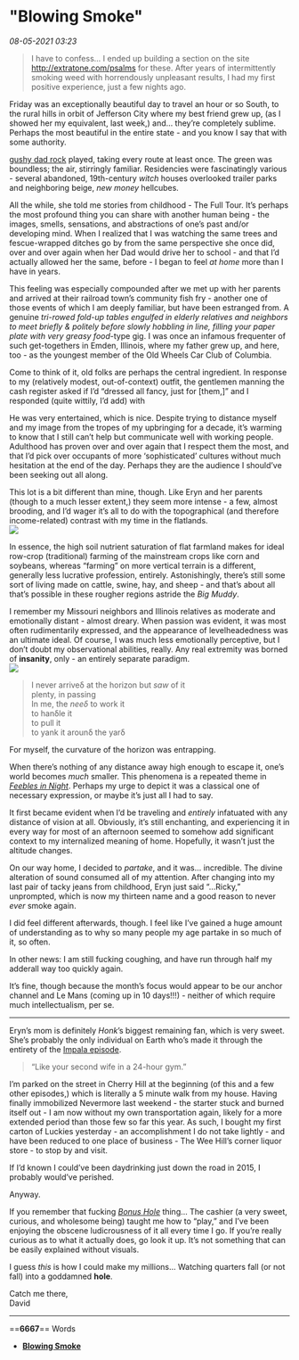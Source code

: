 # "Blowing Smoke"

*08-05-2021 03:23* 

> I have to confess... I ended up building a section on the site <http://extratone.com/psalms> for these.
After years of intermittently smoking weed with horrendously unpleasant results, I had my first positive experience, just a few nights ago.

Friday was an exceptionally beautiful day to travel an hour or so South, to the rural hills in orbit of Jefferson City where my best friend grew up, (as I showed her my equivalent, last week,) and… they’re completely sublime. Perhaps the most beautiful in the entire state - and you know I say that with some authority.

[gushy dad rock](https://youtu.be/f-EKGsrq39E) played, taking every route at least once. The green was boundless; the air, stirringly familiar. Residencies were fascinatingly various \- several abandoned, 19th-century *witch* houses overlooked trailer parks and neighboring beige, *new money* hellcubes. 

All the while, she told me stories from childhood - The Full Tour. It’s perhaps the most profound thing you can share with another human being - the images, smells, sensations, and abstractions of one’s past and/or developing mind. When I realized that I was watching the same trees and fescue-wrapped ditches go by from the same perspective she once did, over and over again when her Dad would drive her to school - and that I’d actually allowed her the same, before - I began to feel *at home* more than I have in years.

This feeling was especially compounded after we met up with her parents and arrived at their railroad town’s community fish fry - another one of those events of which I am deeply familiar, but have been estranged from. A genuine *tri-rowed fold-up tables engulfed in elderly relatives and neighbors to meet briefly & politely before slowly hobbling in line, filling your paper plate with very greasy food*\-type gig. I was once an infamous frequenter of such get-togethers in Emden, Illinois, where my father grew up, and here, too - as the youngest member of the Old Wheels Car Club of Columbia.

Come to think of it, old folks are perhaps the central ingredient. In response to my (relatively modest, out-of-context) outfit, the gentlemen manning the cash register asked if I’d “dressed all fancy, just for \[them,\]” and I responded (quite wittily, I’d add) with

He was very entertained, which is nice. Despite trying to distance myself and my image from the tropes of my upbringing for a decade, it’s warming to know that I still can’t help but communicate well with working people. Adulthood has proven over and over again that I respect them the most, and that I’d pick over occupants of more ‘sophisticated’ cultures without much hesitation at the end of the day. Perhaps they are the audience I should’ve been seeking out all along. 

This lot is a bit different than mine, though. Like Eryn and her parents (though to a much lesser extent,) they seem more intense \- a few, almost brooding, and I’d wager it’s all to do with the topographical (and therefore income-related) contrast with my time in the flatlands.  
![](file:///C:/Users/ihadt/Dev/bilge/archive/gallery.tinyletterapp.com/e8ecb4f78686444d5a5c89d53c49de7c8feb8ac5/images/f6c82572-c34c-47f5-b1e6-13955d213734.png)

In essence, the high soil nutrient saturation of flat farmland makes for ideal row-crop (traditional) farming of the mainstream crops like corn and soybeans, whereas “farming” on more vertical terrain is a different, generally less lucrative profession, entirely. Astonishingly, there’s still some sort of living made on cattle, swine, hay, and sheep - and that’s about all that’s possible in these rougher regions astride the *Big Muddy*.

I remember my Missouri neighbors and Illinois relatives as moderate and emotionally distant - almost dreary. When passion was evident, it was most often rudimentarily expressed, and the appearance of levelheadedness was an ultimate ideal. Of course, I was much less emotionally perceptive, but I don’t doubt my observational abilities, really. Any real extremity was borned of **insanity**, only - an entirely separate paradigm.  
![](file:///C:/Users/ihadt/Dev/bilge/archive/gallery.tinyletterapp.com/e8ecb4f78686444d5a5c89d53c49de7c8feb8ac5/images/69bb3984-85ca-4876-bace-30fa9c5fb8ed.png)

> I never arriveδ at the horizon but *saw* of it  
> plenty, in passing   
> In me, the *neeδ* to work it  
> to hanδle it   
> to pull it   
> to yank it arounδ the yarδ

For myself, the curvature of the horizon was entrapping.

When there’s nothing of any distance away high enough to escape it, one’s world becomes *much* smaller. This phenomena is a repeated theme in *[Feebles in Night](http://bit.ly/feeblespdf)*. Perhaps my urge to depict it was a classical one of necessary expression, or maybe it’s just all I had to say.

It first became evident when I’d be traveling and *entirely* infatuated with any distance of vision at all. Obviously, it’s still enchanting, and experiencing it in every way for most of an afternoon seemed to somehow add significant context to my internalized meaning of home. Hopefully, it wasn’t just the altitude changes.

On our way home, I decided to *partake*, and it was… incredible. The divine alteration of sound consumed all of my attention. After changing into my last pair of tacky jeans from childhood, Eryn just said “…Ricky,” unprompted, which is now my thirteen name and a good reason to never *ever* smoke again.

I did feel different afterwards, though. I feel like I’ve gained a huge amount of understanding as to why so many people my age partake in so much of it, so often.

In other news: I am still fucking coughing, and have run through half my adderall way too quickly again.

It’s fine, though because the month’s focus would appear to be our anchor channel and Le Mans (coming up in 10 days!!!) - neither of which require much intellectualism, per se.

***

Eryn’s mom is definitely *Honk*’s biggest remaining fan, which is very sweet. She’s probably the only individual on Earth who’s made it through the entirety of the [Impala episode](http://bit.ly/honkimpala).

> “Like your second wife in a 24-hour gym.”

I’m parked on the street in Cherry Hill at the beginning (of this and a few other episodes,) which is literally a 5 minute walk from my house. Having finally immobilized Nevermore last weekend - the starter stuck and burned itself out - I am now without my own transportation again, likely for a more extended period than those few so far this year. As such, I bought my first carton of Luckies yesterday - an accomplishment I do not take lightly - and have been reduced to one place of business - The Wee Hill’s corner liquor store - to stop by and visit.

If I’d known I could’ve been daydrinking just down the road in 2015, I probably would’ve perished.

Anyway.

If you remember that fucking *[Bonus Hole](http://bit.ly/psalmsstartup)* thing… The cashier (a very sweet, curious, and wholesome being) taught me how to “play,” and I’ve been enjoying the obscene ludicrousness of it all every time I go. If you’re really curious as to what it actually does, go look it up. It’s not something that can be easily explained without visuals.

I guess *this* is how I could make my millions… Watching quarters fall (or not fall) into a goddamned **hole**.

Catch me there,  
David
***

==**6667**== Words

- **[Blowing Smoke](file:///C:/Users/ihadt/Dev/bilge/archive/TL/DavidBlue/letters/blowing-smoke.html)**

